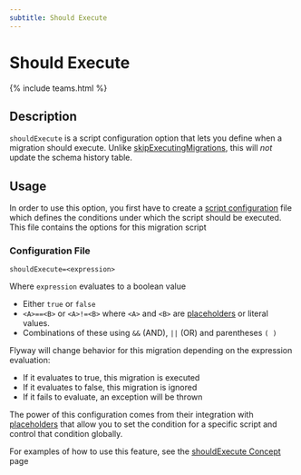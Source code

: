 ```yaml
---
subtitle: Should Execute 
---
```

# Should Execute
{% include teams.html %}

## Description
`shouldExecute` is a script configuration option that lets you define when a migration should execute. 
Unlike [skipExecutingMigrations](<configuration/parameters/flyway/Skip Executing Migrations>), this will _not_ update the 
schema history table.

## Usage
In order to use this option, you first have to create a [script configuration](<Configuration/Script Configuration>) file which defines the conditions under which the script should be executed.
This file contains the options for this migration script

### Configuration File

```properties
shouldExecute=<expression>
```

Where `expression` evaluates to a boolean value
- Either `true` or `false`
- `<A>==<B>` or `<A>!=<B>` where `<A>` and `<B>` are  [placeholders](Configuration/parameters/flyway/placeholders) or literal values.
- Combinations of these using `&&` (AND), `||` (OR) and parentheses `( )`

Flyway will change behavior for this migration depending on the expression evaluation:
- If it evaluates to true, this migration is executed
- If it evaluates to false, this migration is ignored
- If it fails to evaluate, an exception will be thrown
 
The power of this configuration comes from their integration with [placeholders](Configuration/parameters/flyway/placeholders) that allow you to set the condition for a specific script and control that condition globally.

For examples of how to use this feature, see the [shouldExecute Concept](<Concepts/Should Execute Concept>) page 
